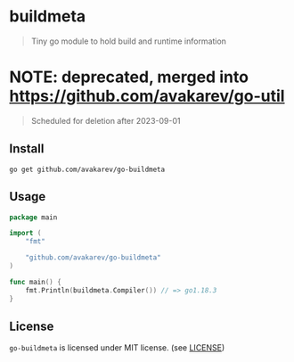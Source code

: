 # buildmeta

> Tiny go module to hold build and runtime information

# NOTE: deprecated, merged into https://github.com/avakarev/go-util

> Scheduled for deletion after 2023-09-01


## Install

```shell
go get github.com/avakarev/go-buildmeta
```

## Usage

```go
package main

import (
	"fmt"

	"github.com/avakarev/go-buildmeta"
)

func main() {
	fmt.Println(buildmeta.Compiler()) // => go1.18.3
}
```


## License

`go-buildmeta` is licensed under MIT license. (see [LICENSE](./LICENSE))

